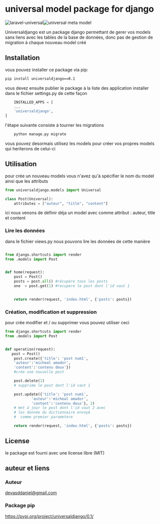 # universal model package for django

![laravel-universal](https://img.shields.io/badge/stable-v0.01-success)![universal meta model](https://img.shields.io/badge/asddaniel-universal-blue)

Universaldjango est un package  django permettant de gerer vos models sans liens avec les tables de la base de données, donc pas de gestion de migration à chaque nouveau model créé



## Installation

vous pouvez installer ce package via pip:

```bash
pip install universaldjango==0.1
```
vous devez ensuite publier le package à la liste des application installer dans le fichier settings.py de cette façon 

```python 
    INSTALLED_APPS = [
    ...
    'universaldjango',
]


```
l'étape suivante consiste à tourner les migrations

```bash
    python manage.py migrate
```

vous pouvez desormais utilisez les models pour créer vos propres models qui heriterons de celui-ci 

## Utilisation 

pour crée un nouveau models vous n'avez qu'à spécifier le nom du model ainsi que les attributs 

```python
from universaldjango.models import Universal

class Post(Universal):
    attributes = ["auteur", "title", "content"]

```
ici nous venons de définir déja un model avec comme attribut : auteur, title et content
### Lire les données

dans le fichier views.py nous pouvons lire les données de cette manière
```python 

from django.shortcuts import render
from .models import Post


def home(request):
    post = Post()
    posts = post.all() #récupère tous les posts
    one  = post.get(1) #recupere le post dont l'id vaut 1

    
    return render(request, 'index.html', {'posts': posts})


```

### Création, modification et suppression 

pour crée modifier et / ou supprimer vous pouvez utiliser ceci 

```python
from django.shortcuts import render
from .models import Post


def operation(request):
   post = Post()
    post.create({'title': 'post num1', 
    'auteur':'micheal amador', 
    'content':'contenu deux'})
    #crée une nouvelle post

    post.delete(1)
    # supprime le post dont l'id vaut 1

    post.update({'title': 'post num1', 
            'auteur':'micheal amador', 
            'content':'contenu deux'}, 2)
    # met à jour le post dont l'id vaut 2 avec 
    # les donnée du dictionnaire envoyé
    #  comme premier parametere

    return render(request, 'index.html', {'posts': posts})


```

## License 

le package est fourni avec une license libre (MIT)
## auteur et liens

### Auteur
devasddaniel@gmail.com
### Package pip 
 https://pypi.org/project/universaldjango/0.1/
